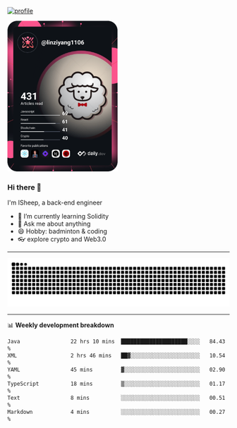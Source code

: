 [![profile](https://user-images.githubusercontent.com/54968314/208005045-e4b42f3b-833d-4242-bfcc-e764865553a2.svg)](https://www.calligrapher.ai/)

<a href="https://app.daily.dev/linziyang1106"><img src="/devcard.png" width="250" alt="ISheep's Dev Card"/></a>

### Hi there 🐏

I'm ISheep, a back-end engineer

- 🔭 I’m currently learning Solidity
- 💬 Ask me about anything
- 😄 Hobby: badminton & coding
- 👓 explore crypto and Web3.0

-------

![](https://raw.githubusercontent.com/ISheepp/ISheepp/output/github-contribution-grid-snake.svg)

-------

📊 **Weekly development breakdown**
<!--START_SECTION:waka-->

```text
Java                22 hrs 10 mins  █████████████████████░░░░   84.43 %
XML                 2 hrs 46 mins   ██▓░░░░░░░░░░░░░░░░░░░░░░   10.54 %
YAML                45 mins         ▓░░░░░░░░░░░░░░░░░░░░░░░░   02.90 %
TypeScript          18 mins         ▒░░░░░░░░░░░░░░░░░░░░░░░░   01.17 %
Text                8 mins          ░░░░░░░░░░░░░░░░░░░░░░░░░   00.51 %
Markdown            4 mins          ░░░░░░░░░░░░░░░░░░░░░░░░░   00.27 %
```

<!--END_SECTION:waka-->
